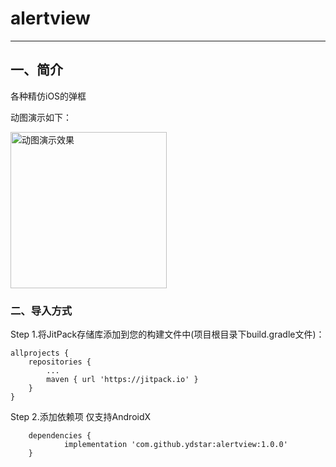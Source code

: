 # alertview
----

## 一、简介
各种精仿iOS的弹框

动图演示如下：

<img src="https://github.com/ydstar/alertview/blob/master/preview/alertView.gif" alt="动图演示效果" width="250px">


### 二、导入方式
Step 1.将JitPack存储库添加到您的构建文件中(项目根目录下build.gradle文件)：
```
allprojects {
    repositories {
        ...
        maven { url 'https://jitpack.io' }
    }
}
```

Step 2.添加依赖项
    仅支持AndroidX

```
	dependencies {
	        implementation 'com.github.ydstar:alertview:1.0.0'
	}
```